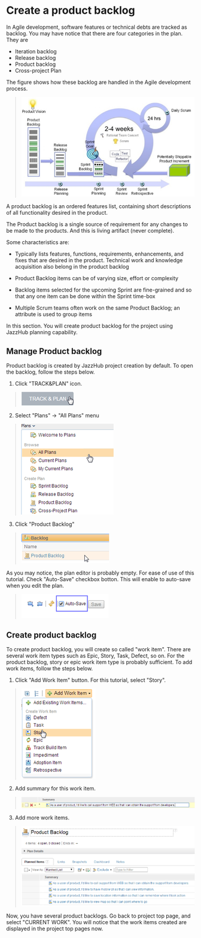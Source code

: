 # Create a product backlog

In Agile development, software features or technical debts are tracked as backlog.
You may have notice that there are four categories in the plan. They are

* Iteration backlog
* Release backlog
* Product backlog
* Cross-project Plan

The figure shows how these backlog are handled in the Agile development process.

> ![Scrum Backlog Process](../images/trackplan/productbacklog.scrumplan.png)

A product backlog is an ordered features list, containing short descriptions 
of all functionality desired in the product.

The Product backlog is a single source of requirement for any changes to be made 
to the products. And this is living artifact (never complete).

Some characteristics are:

* Typically lists features, functions, requirements, enhancements, and fixes that are desired in the product. Technical work and knowledge acquisition 
also belong in the product backlog

* Product Backlog items can be of varying size, effort or complexity

* Backlog items selected for the upcoming Sprint are fine-grained and so that any one item can be done within the Sprint time-box

* Multiple Scrum teams often work on the same Product Backlog; an attribute is used to group items


In this section. You will create product backlog for the project using 
JazzHub planning capability.

## Manage Product backlog

Product backlog is created by JazzHub project creation by default. To open the backlog,
follow the steps below.

1. Click "TRACK&PLAN" icon.
> ![Click TRACK&PLAN](../images/trackplan/productbacklog.trackplanbutton.png)

2. Select "Plans" -> "All Plans" menu
> ![Click TRACK&PLAN](../images/trackplan/productbacklog.allplanmenu.png)

3. Click "Product Backlog"
> ![Click TRACK&PLAN](../images/trackplan/productbacklog.selectproductbacklog.png)


As you may notice, the plan editor is probably empty. For ease of use of
this tutorial. Check "Auto-Save" checkbox botton. This will enable to
auto-save when you edit the plan.

> ![Auto Save](../images/trackplan/productbacklog.autosave.png)


## Create product backlog

To create product backlog, you will create so called "work item". There are several work item 
types such as Epic, Story, Task, Defect, so on. For the product backlog, story or epic work 
item type is probably sufficient. To add work items, follow the steps below.

1. Click "Add Work Item" button. For this tutorial, select "Story".
> ![Create Story](../images/trackplan/productbacklog.createstory.png)

2. Add summary for this work item.
> ![Add Summary](../images/trackplan/productbacklog.setstorysummary.png)

3. Add more work items.
> ![Add more stories](../images/trackplan/productbacklog.addmorestories.png)

Now, you have several product backlogs. Go back to project top page, and select 
"CURRENT WORK". You will notice that the work items created are displayed in the
project top pages now.

